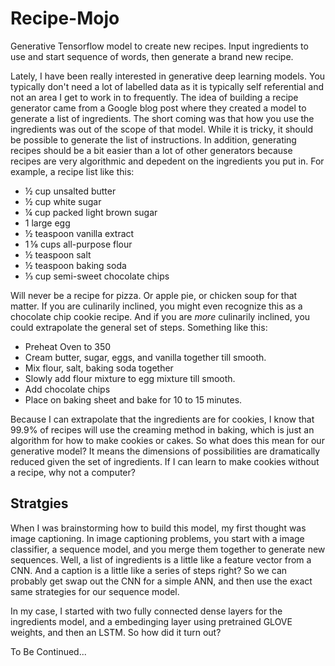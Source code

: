 # Recipe-Mojo
Generative Tensorflow model to create new recipes. Input ingredients to use and start sequence of words, then generate a brand new recipe.

Lately, I have been really interested in generative deep learning models. You typically don't need a lot of labelled data as it is typically self referential and not an area I get to work in to frequently. The idea of building a recipe generator came from a Google blog post where they created a model to generate a list of ingredients. The short coming was that how you use the ingredients was out of the scope of that model. While it is tricky, it should be possible to generate the list of instructions. In addition, generating recipes should be a bit easier than a lot of other generators because recipes are very algorithmic and depedent on the 
ingredients you put in. For example, a recipe list like this:

* ½ cup unsalted butter
* ½ cup white sugar
* ¼ cup packed light brown sugar
* 1 large egg
* ½ teaspoon vanilla extract
* 1 ⅛ cups all-purpose flour
* ½ teaspoon salt
* ½ teaspoon baking soda
* ⅓ cup semi-sweet chocolate chips

Will never be a recipe for pizza. Or apple pie, or chicken soup for that matter. If you are culinarily inclined, you might even recognize this as a chocolate chip cookie recipe. And if you are *more* culinarily inclined, you could extrapolate the general set of steps. Something like this:

* Preheat Oven to 350
* Cream butter, sugar, eggs, and vanilla together till smooth.
* Mix flour, salt, baking soda together
* Slowly add flour mixture to egg mixture till smooth.
* Add chocolate chips
* Place on baking sheet and bake for 10 to 15 minutes.

Because I can extrapolate that the ingredients are for cookies, I know that 99.9% of recipes will use the creaming method in baking, which is just an algorithm for how to make cookies or cakes. So what does this mean for our generative model? It means the dimensions of possibilities are dramatically reduced given the set of ingredients. If I can learn to make cookies without a recipe, why not a computer?

## Stratgies

When I was brainstorming how to build this model, my first thought was image captioning. In image captioning problems, you start with a image classifier, a sequence model, and you merge them together to generate new sequences. Well, a list of ingredients is a little like a feature vector from a CNN. And a caption is a little like a series of steps right? So we can probably get swap out the CNN for a simple ANN, and then use the exact same strategies for our sequence model.

In my case, I started with two fully connected dense layers for the ingredients model, and a embedinging layer using pretrained GLOVE weights, and then an LSTM. So how did it turn out? 

To Be Continued...
